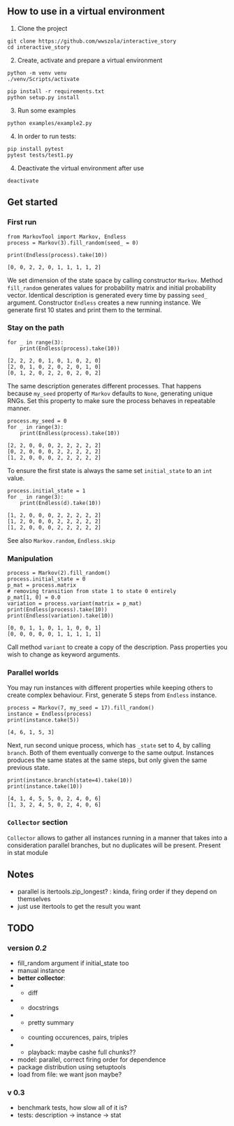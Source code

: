 ## How to use in a virtual environment
1. Clone the project
```
git clone https://github.com/wwszola/interactive_story
cd interactive_story
```
2. Create, activate and prepare a virtual environment
```
python -m venv venv
./venv/Scripts/activate

pip install -r requirements.txt
python setup.py install
```
3. Run some examples
```
python examples/example2.py
```
4. In order to run tests:
```
pip install pytest
pytest tests/test1.py
```
4. Deactivate the virtual environment after use
```
deactivate
```

## Get started
### First run
```
from MarkovTool import Markov, Endless
process = Markov(3).fill_random(seed_ = 0)

print(Endless(process).take(10))
```
```
[0, 0, 2, 2, 0, 1, 1, 1, 1, 2]
```
We set dimension of the state space by calling constructor `Markov`.
Method `fill_random` generates values for probability matrix and initial probability vector. Identical description is generated every time by passing `seed_` argument.
Constructor `Endless` creates a new running instance. We generate first 10 states and print them to the terminal.

### Stay on the path
```
for _ in range(3): 
    print(Endless(process).take(10))
```
```
[2, 2, 2, 0, 1, 0, 1, 0, 2, 0]
[2, 0, 1, 0, 2, 0, 2, 0, 1, 0]
[0, 1, 2, 0, 2, 2, 0, 2, 0, 2]
```
The same description generates different processes. That happens because `my_seed` property of `Markov` defaults to `None`, generating unique RNGs.
Set this property to make sure the process behaves in repeatable manner.
```
process.my_seed = 0
for _ in range(3): 
    print(Endless(process).take(10))
```
```
[2, 2, 0, 0, 0, 2, 2, 2, 2, 2]
[0, 2, 0, 0, 0, 2, 2, 2, 2, 2]
[1, 2, 0, 0, 0, 2, 2, 2, 2, 2]
```
To ensure the first state is always the same set `initial_state` to an `int` value.
```
process.initial_state = 1
for _ in range(3): 
    print(Endless(d).take(10))
```
```
[1, 2, 0, 0, 0, 2, 2, 2, 2, 2]
[1, 2, 0, 0, 0, 2, 2, 2, 2, 2]
[1, 2, 0, 0, 0, 2, 2, 2, 2, 2]
```
See also `Markov.random`, `Endless.skip`

### Manipulation
```
process = Markov(2).fill_random()
process.initial_state = 0
p_mat = process.matrix
# removing transition from state 1 to state 0 entirely 
p_mat[1, 0] = 0.0
variation = process.variant(matrix = p_mat)
print(Endless(process).take(10))
print(Endless(variation).take(10))
```
```
[0, 0, 1, 1, 0, 1, 1, 0, 0, 1]
[0, 0, 0, 0, 0, 1, 1, 1, 1, 1]
```
Call method `variant` to create a copy of the description. Pass properties you wish to change as keyword arguments.

### Parallel worlds
You may run instances with different properties while keeping others to create complex behaviour. First, generate 5 steps from `Endless` instance.
```
process = Markov(7, my_seed = 17).fill_random()
instance = Endless(process)
print(instance.take(5))
```
```
[4, 6, 1, 5, 3]
```
Next, run second unique process, which has `_state` set to 4, by calling `branch`. Both of them eventually converge to the same output. Instances produces the same states at the same steps, but only given the same previous state.
```
print(instance.branch(state=4).take(10))
print(instance.take(10))
```
```
[4, 1, 4, 5, 5, 0, 2, 4, 0, 6]
[1, 3, 2, 4, 5, 0, 2, 4, 0, 6]
```
### `Collector` section
`Collector` allows to gather all instances running in a manner that takes into a consideration parallel branches, but no duplicates will be present. 
Present in stat module


## Notes
- parallel is itertools.zip_longest? : kinda, firing order if they depend on themselves
- just use itertools to get the result you want
## TODO
### __version _0.2___
- fill_random argument if initial_state too
- manual instance
- __better collector__:
- - diff
- - docstrings
- - pretty summary 
- - counting occurences, pairs, triples
- - playback: maybe cashe full chunks??
- model: parallel, correct firing order for dependence
- package distribution using setuptools
- load from file: we want json maybe?
### v 0.3
- benchmark tests, how slow all of it is?
- tests: description -> instance -> stat